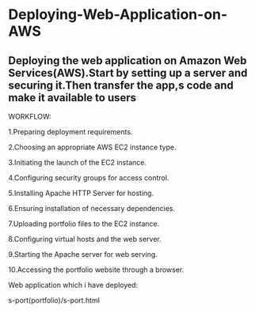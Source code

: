 # Deploying-Web-Application-on-AWS

Deploying the web application on Amazon Web Services(AWS).Start by setting up a server and securing it.Then transfer the app,s code and make it available to users
------------------------------------------------------------------------------------------------------------------------------------------------------------------
WORKFLOW:<br>

1.Preparing deployment requirements.<br>

2.Choosing an appropriate AWS EC2 instance type.<br>

3.Initiating the launch of the EC2 instance.<br>

4.Configuring security groups for access control.<br>

5.Installing Apache HTTP Server for hosting.<br>

6.Ensuring installation of necessary dependencies.<br>

7.Uploading portfolio files to the EC2 instance.<br>

8.Configuring virtual hosts and the web server.<br>

9.Starting the Apache server for web serving.<br>

10.Accessing the portfolio website through a browser.<br>

Web application which i have deployed:

s-port(portfolio)/s-port.html

